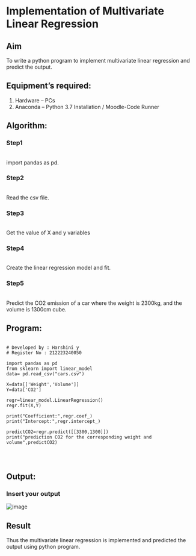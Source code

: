 # Implementation of Multivariate Linear Regression
## Aim
To write a python program to implement multivariate linear regression and predict the output.
## Equipment’s required:
1.	Hardware – PCs
2.	Anaconda – Python 3.7 Installation / Moodle-Code Runner
## Algorithm:
### Step1
<br>
import pandas as pd.

### Step2
<br>
Read the csv file.

### Step3
<br>
Get the value of X and y variables

### Step4
<br>
Create the linear regression model and fit.

### Step5
<br>
Predict the CO2 emission of a car where the weight is 2300kg, and the volume is 1300cm cube.

## Program:
```

# Developed by : Harshini y
# Register No : 212223240050

import pandas as pd
from sklearn import linear_model
data= pd.read_csv("cars.csv")

X=data[['Weight','Volume']]
Y=data['CO2']

regr=linear_model.LinearRegression()
regr.fit(X,Y)

print("Coefficient:",regr.coef_)
print("Intercept:",regr.intercept_)

predictCO2=regr.predict([[3300,1300]])
print("prediction CO2 for the corresponding weight and volume",predictCO2)




```
## Output:
### Insert your output


![image](https://github.com/harshiniyu/Multivariate-Linear-Regression/assets/144979786/1c6d6d2b-26a8-493d-88bc-07e6e98554d0)

## Result
Thus the multivariate linear regression is implemented and predicted the output using python program.
